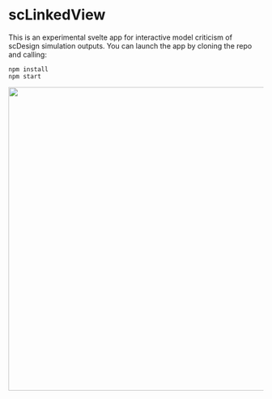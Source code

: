 # scLinkedView

This is an experimental svelte app for interactive model criticism of scDesign simulation outputs. You can launch the app by cloning the repo and calling:

```
npm install
npm start
```

<img src="public/assets/scdesign-vis.gif" width=600/>
